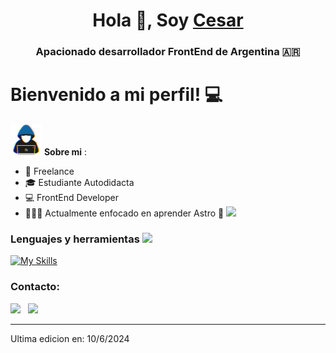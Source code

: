 <h1 align="center">Hola 👋, Soy <a href="https://cesarpalma-portafolio.netlify.app/" target="blank">
Cesar</a></h1>
<h3 align="center">Apacionado desarrollador FrontEnd de Argentina 🇦🇷 </h3>

# Bienvenido a mi perfil! 💻 

<picture><img src = "https://github.com/0xAbdulKhalid/0xAbdulKhalid/raw/main/assets/mdImages/about_me.gif" width = 50px></picture> ****Sobre mi**** :

- 🏢 Freelance
- 🎓 Estudiante Autodidacta
- 💻 FrontEnd Developer
- 👨🏽‍💻 Actualmente enfocado en aprender Astro 🚀
<a href="https://www.youtube.com/watch?v=dQw4w9WgXcQ"><img src="https://user-images.githubusercontent.com/73097560/115834477-dbab4500-a447-11eb-908a-139a6edaec5c.gif"></a>

### Lenguajes y herramientas <img src = "https://media2.giphy.com/media/QssGEmpkyEOhBCb7e1/giphy.gif?cid=ecf05e47a0n3gi1bfqntqmob8g9aid1oyj2wr3ds3mg700bl&rid=giphy.gif" width = 17px>
<p>


[![My Skills](https://skillicons.dev/icons?i=html,css,js,react,bootstrap,firebase,git,github,mysql,netlify,nextjs,nodejs,npm,tailwind,ts)](https://skillicons.dev)
</p>

### Contacto: 
<p align='left'>
   <a href="https://www.linkedin.com/in/cesarpalma11/" target="_blank"><img height="30" src="https://img.shields.io/badge/-Linkedin-%23333?style=for-the-badge&logo=Linkedin&logoColor=blue"></a>&nbsp;&nbsp;      
 <a href="" target="_blank"><img height="30" src="https://img.shields.io/badge/-Gmail-%23333?style=for-the-badge&logo=gmail&logoColor=blue&link=mailto:cesarpalmag16@gmail.com"></a>&nbsp;&nbsp;
 </p>

 ------

 Ultima edicion en: 10/6/2024
